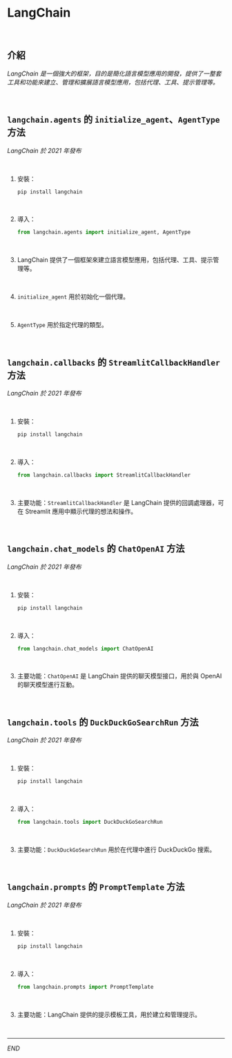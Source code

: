 # LangChain

<br>

## 介紹

_LangChain 是一個強大的框架，目的是簡化語言模型應用的開發，提供了一整套工具和功能來建立、管理和擴展語言模型應用，包括代理、工具、提示管理等。_

<br>

## `langchain.agents` 的 `initialize_agent`、`AgentType` 方法

_LangChain 於 2021 年發布_

<br>

1. 安裝：

    ```bash
    pip install langchain
    ```

<br>

2. 導入：

    ```python
    from langchain.agents import initialize_agent, AgentType
    ```

<br>

3. LangChain 提供了一個框架來建立語言模型應用，包括代理、工具、提示管理等。

<br>

4. `initialize_agent` 用於初始化一個代理。

<br>

5. `AgentType` 用於指定代理的類型。

<br>

## `langchain.callbacks` 的 `StreamlitCallbackHandler` 方法

_LangChain 於 2021 年發布_

<br>

1. 安裝：

    ```bash
    pip install langchain
    ```

<br>

2. 導入：

    ```python
    from langchain.callbacks import StreamlitCallbackHandler
    ```

<br>

3. 主要功能：`StreamlitCallbackHandler` 是 LangChain 提供的回調處理器，可在 Streamlit 應用中顯示代理的想法和操作。

<br>

## `langchain.chat_models` 的 `ChatOpenAI` 方法

_LangChain 於 2021 年發布_

<br>

1. 安裝：

    ```bash
    pip install langchain
    ```

<br>

2. 導入：

    ```python
    from langchain.chat_models import ChatOpenAI
    ```

<br>

3. 主要功能：`ChatOpenAI` 是 LangChain 提供的聊天模型接口，用於與 OpenAI 的聊天模型進行互動。

<br>

## `langchain.tools` 的 `DuckDuckGoSearchRun` 方法

_LangChain 於 2021 年發布_

<br>

1. 安裝：

    ```bash
    pip install langchain
    ```

<br>

2. 導入：

    ```python
    from langchain.tools import DuckDuckGoSearchRun
    ```

<br>

3. 主要功能：`DuckDuckGoSearchRun` 用於在代理中進行 DuckDuckGo 搜索。

<br>

## `langchain.prompts` 的 `PromptTemplate` 方法

_LangChain 於 2021 年發布_

<br>

1. 安裝：

    ```bash
    pip install langchain
    ```

<br>

2. 導入：

    ```python
    from langchain.prompts import PromptTemplate
    ```

<br>

3. 主要功能：LangChain 提供的提示模板工具，用於建立和管理提示。

<br>

___

_END_